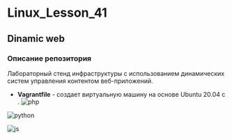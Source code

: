 # Linux_Lesson_41
## Dinamic web
### Описание репозитория
Лабораторный стенд инфраструктуры с использованием динамических систем управления контентом веб-приложений.

- **Vagrantfile** - создает виртуальную машину на основе Ubuntu 20.04 с .
![php](https://github.com/darknetworm/Linux_Lesson_41/assets/82410807/a85080e5-7a6f-42b6-a7a6-02b0a4ea80dc)

![python](https://github.com/darknetworm/Linux_Lesson_41/assets/82410807/79e5fdb9-bc61-4858-ae7a-125a72e5a5ef)

![js](https://github.com/darknetworm/Linux_Lesson_41/assets/82410807/09b3ac4c-e6af-4064-b7c7-14343008b0b0)
